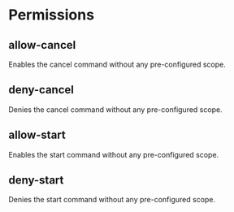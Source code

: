 # Permissions

## allow-cancel

Enables the cancel command without any pre-configured scope.

## deny-cancel

Denies the cancel command without any pre-configured scope.

## allow-start

Enables the start command without any pre-configured scope.

## deny-start

Denies the start command without any pre-configured scope.

